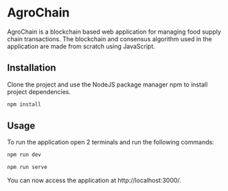 # AgroChain
AgroChain is a blockchain based web application for managing food supply chain transactions. The blockchain and consensus algorithm used in the application are made from scratch using JavaScript.

## Installation
Clone the project and use the NodeJS package manager npm to install project dependencies. 

```bash
npm install
```

## Usage
To run the application open 2 terminals and run the following commands:

```bash
npm run dev
```

```bash
npm run serve
```

You can now access the application at http://localhost:3000/. 
